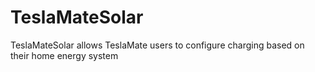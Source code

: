 # TeslaMateSolar
TeslaMateSolar allows TeslaMate users to configure charging based on their home energy system
